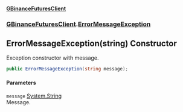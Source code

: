 #### [GBinanceFuturesClient](./index.md 'index')
### [GBinanceFuturesClient](./GBinanceFuturesClient.md 'GBinanceFuturesClient').[ErrorMessageException](./GBinanceFuturesClient-ErrorMessageException.md 'GBinanceFuturesClient.ErrorMessageException')
## ErrorMessageException(string) Constructor
Exception constructor with message.  
```csharp
public ErrorMessageException(string message);
```
#### Parameters
<a name='GBinanceFuturesClient-ErrorMessageException-ErrorMessageException(string)-message'></a>
`message` [System.String](https://docs.microsoft.com/en-us/dotnet/api/System.String 'System.String')  
Message.  
  
